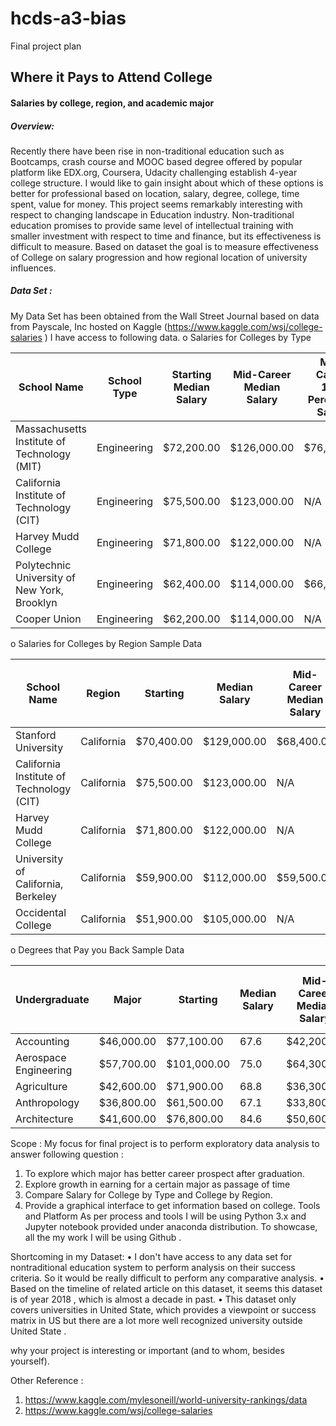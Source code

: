 # hcds-a3-bias
Final project plan

## Where it Pays to Attend College
#### Salaries by college, region, and academic major

##### Overview: 
Recently there have been rise in non-traditional education such as Bootcamps, crash course and MOOC based degree offered by popular platform like EDX.org, Coursera, Udacity challenging establish 4-year college structure. I would like to gain insight about which of these options is better for professional based on location, salary, degree, college, time spent, value for money. This project seems remarkably interesting with respect to changing landscape in Education industry. Non-traditional education promises to provide same level of intellectual training with smaller investment with respect to time and finance, but its effectiveness is difficult to measure. Based on dataset the goal is to measure effectiveness of College on salary progression and how regional location of university influences.  
##### Data Set :
My Data Set has been obtained from the Wall Street Journal based on data from Payscale, Inc hosted on Kaggle (https://www.kaggle.com/wsj/college-salaries ) 
 I have access to following data. 
o	Salaries for Colleges by Type 
 
 
| School Name   |School Type  |Starting Median Salary  | Mid-Career Median Salary   | Mid-Career 10th Percentile Salary  | Mid-Career 25th Percentile Salary |Mid-Career 75th Percentile Salary  | Mid-Career 90th Percentile Salary |  
| ------------- | ------------- |------------- | ------------- |------------- | ------------- |------------- | ------------- |
|Massachusetts Institute of Technology (MIT)| 	Engineering |	$72,200.00 |	$126,000.00 |	$76,800.00 |	$99,200.00 |	$168,000.00 	$220,000.00 |
|California Institute of Technology (CIT) |	Engineering| 	$75,500.00 |	$123,000.00 |	N/A |	$104,000.00 |	$161,000.00 |	N/A |
Harvey Mudd College 	|Engineering |	$71,800.00 	|$122,000.00 |	N/A |	$96,000.00 	|$180,000.00| 	N/A |
Polytechnic University of New York, Brooklyn 	|Engineering |	$62,400.00 |	$114,000.00|	$66,800.00 |	$94,300.00 |	$143,000.00 |	$190,000.00 |
Cooper Union |	Engineering |	$62,200.00 |	$114,000.00| 	N/A 	|$80,200.00 |	$142,000.00 |	N/A 
 
o	Salaries for Colleges by Region 
Sample Data  


|School Name|	Region|Starting| Median Salary	|Mid-Career Median Salary|	Mid-Career 10th Percentile Salary|	Mid-Career 25th Percentile Salary|	Mid-Career 75th Percentile Salary|	Mid-Career 90th Percentile Salary|
| ------------- | ------------- |------------- | ------------- |------------- | ------------- |------------- | ------------- |------------- |
|Stanford University| 	California |	$70,400.00 |	$129,000.00 |	$68,400.00 |	$93,100.00 	|$184,000.00 	|$257,000.00 |
|California Institute of Technology (CIT) |	California |	$75,500.00 |	$123,000.00 |	N/A| 	$104,000.00 |	$161,000.00 |	N/A |
|Harvey Mudd College 	|California| 	$71,800.00 |	$122,000.00| 	N/A |	$96,000.00 |	$180,000.00 |	N/A |
|University of California, Berkeley |	California |	$59,900.00 	|$112,000.00 	|$59,500.00 	|$81,000.00 |	$149,000.00 |	$201,000.00 |
|Occidental College 	|California |	$51,900.00 |	$105,000.00| 	N/A| 	$54,800.00 	|$157,000.00 |	N/A \
 
 
o	Degrees that Pay you Back 
Sample Data  


|Undergraduate|	Major|Starting| Median Salary	|Mid-Career Median Salary|	Mid-Career 10th Percentile Salary|	Mid-Career 25th Percentile Salary|	Mid-Career 75th Percentile Salary|	Mid-Career 90th Percentile Salary|
| ------------- | ------------- |------------- | ------------- |------------- | ------------- |------------- | ------------- |------------- |
|Accounting |	$46,000.00| 	$77,100.00 |	67.6 |	$42,200.00 |	$56,100.00 	|$108,000.00 |	$152,000.00 |
|Aerospace Engineering |	$57,700.00 	|$101,000.00 |75.0| 	$64,300.00 |	$82,100.00 	|$127,000.00 	$161,000.00 |
|Agriculture 	|$42,600.00 |	$71,900.00 |	68.8 |	$36,300.00| 	$52,100.00 |	$96,300.00 	|$150,000.00 |
|Anthropology 	|$36,800.00 	|$61,500.00| 	67.1| 	$33,800.00 	|$45,500.00 	|$89,300.00 |	$138,000.00 |
|Architecture |	$41,600.00 |	$76,800.00 |	84.6 |	$50,600.00 |	$62,200.00 |	$97,000.00 	|$136,000.00 |
 
 
 Scope : 
My focus for final project is to perform exploratory data analysis to answer following question : 
 
1.	To explore which major has better career prospect after graduation. 
2.	Explore growth in earning for a certain major as passage of time 
3.	Compare Salary for College by Type and College by Region. 
4.	Provide a graphical interface to get information based on college. 
Tools and Platform 
As per process and tools I will be using Python 3.x and Jupyter notebook provided under anaconda distribution. 
To showcase, all the my work I will be using Github . 
  
Shortcoming in my Dataset: 
•	I don't have access to any data set for nontraditional education system to perform analysis on their success criteria. So it would be really difficult to perform any comparative analysis.
•	Based on the timeline of related article on this dataset, it seems this dataset is of year 2018 , which is almost a decade in past. 
•	This dataset only covers universities in United State, which provides a viewpoint or success matrix in US but there are a lot more well recognized university outside United State . 
 
 
why your project is interesting or important (and to whom, besides yourself).
 
Other Reference :
1.	https://www.kaggle.com/mylesoneill/world-university-rankings/data 
2.	https://www.kaggle.com/wsj/college-salaries

